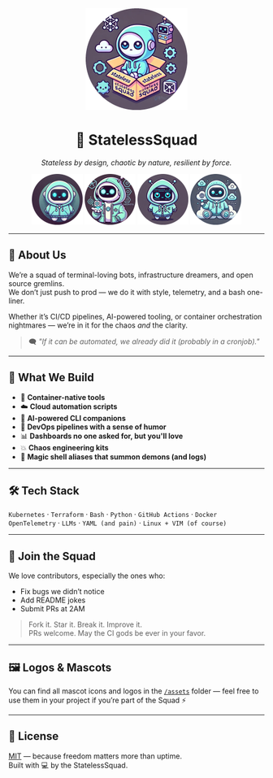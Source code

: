 <div align="center">
  <img src="./assets/stateless_round_5.png" alt="StatelessSquad Logo" width="200"/>
  <h1>🚀 StatelessSquad</h1>
  <p><em>Stateless by design, chaotic by nature, resilient by force.</em></p>
  <img src="./assets/stateless_round_1.png" width="100"/>
  <img src="./assets/stateless_round_2.png" width="100"/>
  <img src="./assets/stateless_round_3.png" width="100"/>
  <img src="./assets/stateless_round_4.png" width="100"/>
</div>

---

## 🧠 About Us

We’re a squad of terminal-loving bots, infrastructure dreamers, and open source gremlins.  
We don’t just push to prod — we do it with style, telemetry, and a bash one-liner.

Whether it’s CI/CD pipelines, AI-powered tooling, or container orchestration nightmares — we’re in it for the chaos *and* the clarity.

> 🗨️ *"If it can be automated, we already did it (probably in a cronjob)."*

---

## 🔧 What We Build

- 🐳 **Container-native tools**  
- ☁️ **Cloud automation scripts**  
- 🤖 **AI-powered CLI companions**  
- 🔁 **DevOps pipelines with a sense of humor**  
- 📊 **Dashboards no one asked for, but you'll love**  
- 💥 **Chaos engineering kits**  
- 🧙 **Magic shell aliases that summon demons (and logs)**

---

## 🛠️ Tech Stack

`Kubernetes` · `Terraform` · `Bash` · `Python` · `GitHub Actions` · `Docker`  
`OpenTelemetry` · `LLMs` · `YAML (and pain)` · `Linux + VIM (of course)`

---

## 🤝 Join the Squad

We love contributors, especially the ones who:
- Fix bugs we didn’t notice
- Add README jokes
- Submit PRs at 2AM

> Fork it. Star it. Break it. Improve it.  
> PRs welcome. May the CI gods be ever in your favor.

---

## 🖼️ Logos & Mascots

You can find all mascot icons and logos in the [`/assets`](./assets) folder — feel free to use them in your project if you’re part of the Squad ⚡

---

## 📜 License

[MIT](./LICENSE) — because freedom matters more than uptime.  
Built with 💻 by the StatelessSquad.
